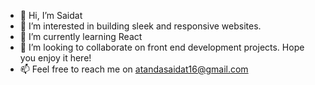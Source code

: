- 👋 Hi, I’m Saidat
- 👀 I’m interested in building sleek and responsive websites.
- 🌱 I’m currently learning React
- 💞️ I’m looking to collaborate on front end development projects. Hope you enjoy it here! 
- 📫 Feel free to reach me on atandasaidat16@gmail.com

<!---
saidatatanda/saidatatanda is a ✨ special ✨ repository because its `README.md` (this file) appears on your GitHub profile.
You can click the Preview link to take a look at your changes.
--->
